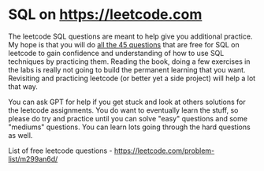 # SQL on https://leetcode.com

The leetcode SQL questions are meant to help give you additional practice. My hope is that you will do <a href="https://leetcode.com/problem-list/m299an6d/">all the 45 questions</a> that are free for SQL on leetcode to gain confidence and understanding of how to use SQL techniques by practicing them. Reading the book, doing a few exercises in the labs is really not going to build the permanent learning that you want. Revisiting and practicing leetcode (or better yet a side project) will help a lot that way.



You can ask GPT for help if you get stuck and look at others solutions for the leetcode assignments. You do want to eventually learn the stuff, so please do try and practice until you can solve "easy" questions and some "mediums" questions. You can learn lots going through the hard questions as well.


List of free leetcode questions - https://leetcode.com/problem-list/m299an6d/